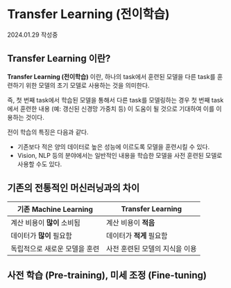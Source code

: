 # Transfer Learning (전이학습)

2024.01.29 작성중

## Transfer Learning 이란?
**Transfer Learning (전이학습)** 이란, 하나의 task에서 훈련된 모델을 다른 task를 훈련하기 위한 모델의 초기 모델로 사용하는 것을 의미한다.

즉, 첫 번째 task에서 학습된 모델을 통해서 다른 task를 모델링하는 경우 첫 번째 task에서 훈련한 내용 (예: 갱신된 신경망 가중치 등) 이 도움이 될 것으로 기대하여 이를 이용하는 것이다.

전이 학습의 특징은 다음과 같다.
* 기존보다 적은 양의 데이터로 높은 성능에 이르도록 모델을 훈련시킬 수 있다.
* Vision, NLP 등의 분야에서는 일반적인 내용을 학습한 모델을 사전 훈련된 모델로 사용할 수도 있다.

## 기존의 전통적인 머신러닝과의 차이
|기존 Machine Learning|Transfer Learning|
|---|---|
|계산 비용이 **많이** 소비됨|계산 비용이 **적음**|
|데이터가 **많이** 필요함|데이터가 **적게** 필요함|
|독립적으로 새로운 모델을 훈련|사전 훈련된 모델의 지식을 이용|

## 사전 학습 (Pre-training), 미세 조정 (Fine-tuning)
